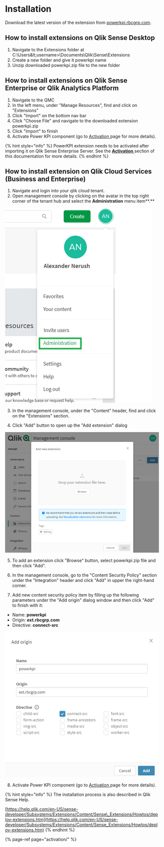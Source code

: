 # Installation

Download the latest version of the extension from [powerkpi.rbcgrp.com](https://powerkpi.rbcgrp.com).

## How to install extensions on Qlik Sense Desktop

1. Navigate to the Extensions folder at C:\Users\&lt;username&gt;\Documents\Qlik\Sense\Extensions
2. Create a new folder and give it powerkpi name
3. Unzip downloaded powerkpi.zip file to the new folder

## How to install extensions on Qlik Sense Enterprise or Qlik Analytics Platform

1. Navigate to the QMC
2. In the left menu, under "Manage Resources", find and click on "Extensions"
3. Click "Import" on the bottom nav bar
4. Click "Choose File" and navigate to the downloaded extension powerkpi.zip
5. Click "Import" to finish
6. Activate Power KPI component \(go to [Activation ](activation/)page for more details\).

{% hint style="info" %}
PowerKPI extension needs to be activated after importing it on Qlik Sense Enterprise Server. See the [**Activation** ](activation/)section of this documentation for more details.
{% endhint %}

## How to install extension on Qlik Cloud Services \(Business and Enterprise\)

1. Navigate and login into your qlik cloud tenant.
2. Open management console by clicking on the avatar in the top right corner of the tenant hub and select the **Administration** menu item**.**

![](.gitbook/assets/qlikcloudmenu.png)

3.  In the management console, under the "Content" header, find and click on the "Extensions" section.

4. Click "Add" button to open up the "Add extension" dialog

![](.gitbook/assets/qlikcloudaddnewext.png)

5. To add an extension click "Browse" button, select powerkpi.zip file and then click "Add".

6.  In the management console, go to the "Content Security Policy" section under the "Integration" header and click "Add" in upper the right-hand corner.

7. Add new content security policy item by filling up the following parameters under the "Add origin" dialog window and then click "Add" to finish with it:

* Name: **powerkpi**
* Origin: **ext.rbcgrp.com**
* Directive: **connect-src**

![](.gitbook/assets/securitypolicy.png)

8. Activate Power KPI component \(go to [Activation ](activation/)page for more details\).

{% hint style="info" %}
 The installation process is also described in Qlik Sense Help.

[https://help.qlik.com/en-US/sense-developer/Subsystems/Extensions/Content/Sense\_Extensions/Howtos/deploy-extensions.htm](https://help.qlik.com/en-US/sense-developer/Subsystems/Extensions/Content/Sense_Extensions/Howtos/deploy-extensions.htm)
{% endhint %}

{% page-ref page="activation/" %}

